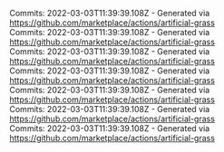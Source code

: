 Commits: 2022-03-03T11:39:39.108Z - Generated via https://github.com/marketplace/actions/artificial-grass
<br>
Commits: 2022-03-03T11:39:39.108Z - Generated via https://github.com/marketplace/actions/artificial-grass
<br>
Commits: 2022-03-03T11:39:39.108Z - Generated via https://github.com/marketplace/actions/artificial-grass
<br>
Commits: 2022-03-03T11:39:39.108Z - Generated via https://github.com/marketplace/actions/artificial-grass
<br>
Commits: 2022-03-03T11:39:39.108Z - Generated via https://github.com/marketplace/actions/artificial-grass
<br>
Commits: 2022-03-03T11:39:39.108Z - Generated via https://github.com/marketplace/actions/artificial-grass
<br>
Commits: 2022-03-03T11:39:39.108Z - Generated via https://github.com/marketplace/actions/artificial-grass
<br>
